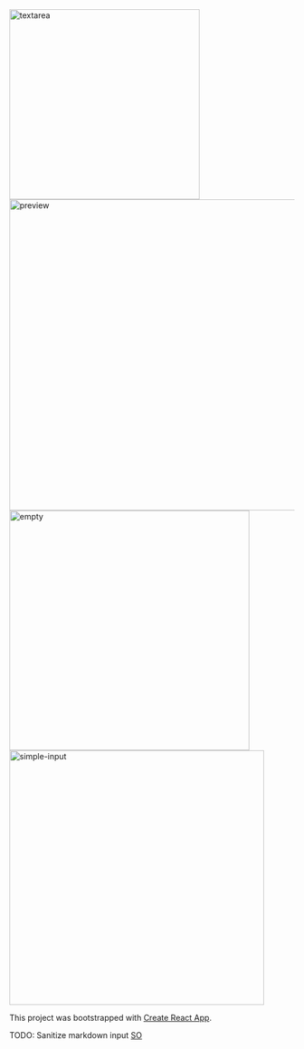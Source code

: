 <img width="336" alt="textarea" src="https://user-images.githubusercontent.com/32423851/133718400-cdccfb66-726c-4b41-916c-16bf49554498.png">
<img width="550" alt="preview" src="https://user-images.githubusercontent.com/32423851/133718393-92cfa0c3-4974-4902-a84e-8da299cf3cb4.png">
<img width="424" alt="empty" src="https://user-images.githubusercontent.com/32423851/133718392-ec9b2df8-2b2e-47bc-915a-97b8833928b2.png">
<img width="450" alt="simple-input" src="https://user-images.githubusercontent.com/32423851/133718395-dd4a277d-c984-417e-9e69-671149675575.png">


This project was bootstrapped with [Create React App](https://github.com/facebook/create-react-app).

TODO: Sanitize markdown input [SO](https://stackoverflow.com/questions/57630703/its-safe-to-use-element-innerhtml-to-insert-html-returned-and-escaped-by-the-se)
